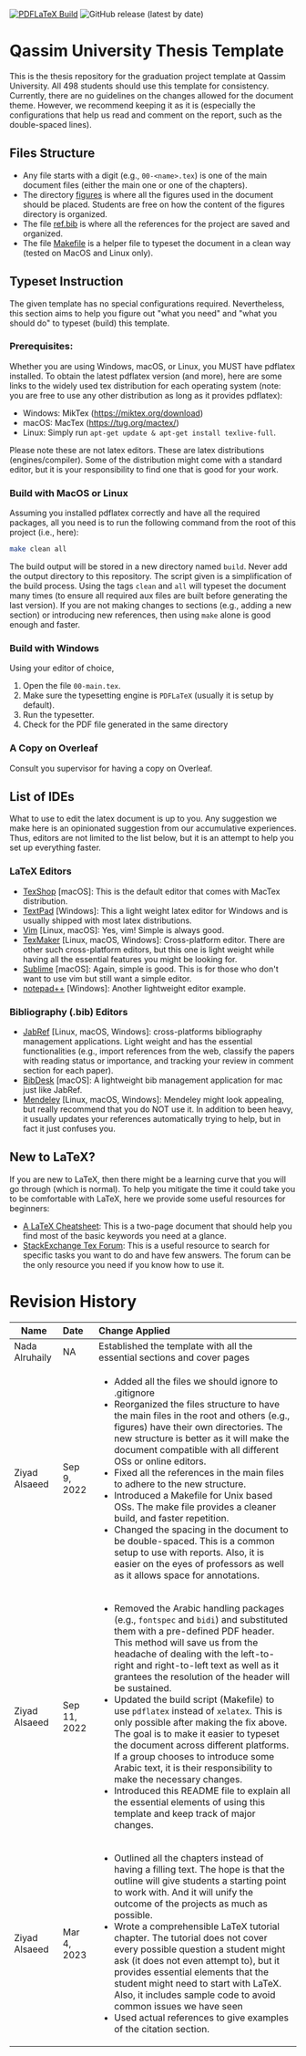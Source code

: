 [![PDFLaTeX Build](https://github.com/zalsaeed/qu-graduation-project-template/actions/workflows/latex-build.yml/badge.svg)](https://github.com/zalsaeed/qu-graduation-project-template/actions/workflows/latex-build.yml)
![GitHub release (latest by date)](https://img.shields.io/github/v/release/zalsaeed/qu-graduation-project-template)

# Qassim University Thesis Template

This is the thesis repository for the graduation project template at Qassim University. All 498 students should use this template for consistency. Currently, there are no guidelines on the changes allowed for the document theme. However, we recommend keeping it as it is (especially the configurations that help us read and comment on the report, such as the double-spaced lines).

## Files Structure

- Any file starts with a digit (e.g., `00-<name>.tex`) is one of the main document files (either the main one or one of the chapters).
- The directory [figures](figures) is where all the figures used in the document should be placed. Students are free on how the content of the figures directory is organized. 
- The file [ref.bib](ref.bib) is where all the references for the project are saved and organized.
- The file [Makefile](Makefile) is a helper file to typeset the document in a clean way (tested on MacOS and Linux only).

## Typeset Instruction

The given template has no special configurations required. Nevertheless, this section aims to help you figure out "what you need" and "what you should do" to typeset (build) this template.

### Prerequisites:

Whether you are using Windows, macOS, or Linux, you MUST have pdflatex installed. To obtain the latest pdflatex version (and more), here are some links to the widely used tex distribution for each operating system (note: you are free to use any other distribution as long as it provides pdflatex):
- Windows: MikTex (https://miktex.org/download)
- macOS: MacTex (https://tug.org/mactex/)
- Linux: Simply run `apt-get update & apt-get install texlive-full`.

Please note these are not latex editors. These are latex distributions (engines/compiler). Some of the distribution might come with a standard editor, but it is your responsibility to find one that is good for your work. 

### Build with MacOS or Linux

Assuming you installed pdflatex correctly and have all the required packages, all you need is to run the following command from the root of this project (i.e., here):

```bash
make clean all
````

The build output will be stored in a new directory named `build`. Never add the output directory to this repository. The script given is a simplification of the build process. Using the tags `clean` and `all` will typeset the document many times (to ensure all required aux files are built before generating the last version). If you are not making changes to sections (e.g., adding a new section) or introducing new references, then using `make` alone is good enough and faster.

### Build with Windows

Using your editor of choice,
1. Open the file `00-main.tex`. 
2. Make sure the typesetting engine is `PDFLaTeX` (usually it is setup by default).
3. Run the typesetter. 
4. Check for the PDF file generated in the same directory

### A Copy on Overleaf

Consult you supervisor for having a copy on Overleaf. 

## List of IDEs

What to use to edit the latex document is up to you. Any suggestion we make here is an opinionated suggestion from our accumulative experiences. Thus, editors are not limited to the list below, but it is an attempt to help you set up everything faster.

### LaTeX Editors

- [TexShop](https://pages.uoregon.edu/koch/texshop/) [macOS]: This is the default editor that comes with MacTex distribution.
- [TextPad](https://www.textpad.com/home) [Windows]: This a light weight latex editor for Windows and is usually shipped with most latex distributions.
- [Vim](https://www.vim.org/) [Linux, macOS]: Yes, vim! Simple is always good.
- [TexMaker](https://www.xm1math.net/texmaker/) [Linux, macOS, Windows]: Cross-platform editor. There are other such cross-platform editors, but this one is light weight while having all the essential features you might be looking for.
- [Sublime](https://www.sublimetext.com/) [macOS]: Again, simple is good. This is for those who don't want to use vim but still want a simple editor.
- [notepad++](https://notepad-plus-plus.org/) [Windows]: Another lightweight editor example.

### Bibliography (.bib) Editors

- [JabRef](https://www.jabref.org/) [Linux, macOS, Windows]: cross-platforms bibliography management applications. Light weight and has the essential functionalities (e.g., import references from the web, classify the papers with reading status or importance, and tracking your review in comment section for each paper).
- [BibDesk](https://bibdesk.sourceforge.io/) [macOS]: A lightweight bib management application for mac just like JabRef.
- [Mendeley](https://www.mendeley.com/) [Linux, macOS, Windows]: Mendeley might look appealing, but really recommend that you do NOT use it. In addition to been heavy, it usually updates your references automatically trying to help, but in fact it just confuses you.

## New to LaTeX?

If you are new to LaTeX, then there might be a learning curve that you will go through (which is normal).
To help you mitigate the time it could take you to be comfortable with LaTeX, here we provide some useful resources for beginners:
- [A LaTeX Cheatsheet](https://wch.github.io/latexsheet/latexsheet.pdf): This is a two-page document that should help you find most of the basic keywords you need at a glance.
- [StackExchange Tex Forum](https://tex.stackexchange.com/): This is a useful resource to search for specific tasks you want to do and have few answers. The forum can be the only resource you need if you know how to use it.

# Revision History

| Name          | Date          | Change Applied  |
| ------------- |:--------------|:----------------|
| Nada Alruhaily| NA            | Established the template with all the essential sections and cover pages  |
| Ziyad Alsaeed | Sep 9, 2022   | <ul><li>Added all the files we should ignore to .gitignore</li><li>Reorganized the files structure to have the main files in the root and others (e.g., figures) have their own directories. The new structure is better as it will make the document compatible with all different OSs or online editors.</li><li>Fixed all the references in the main files to adhere to the new structure.</li><li>Introduced a Makefile for Unix based OSs. The make file provides a cleaner build, and faster repetition.</li><li>Changed the spacing in the document to be double-spaced. This is a common setup to use with reports. Also, it is easier on the eyes of professors as well as it allows space for annotations.</li></ul> |
| Ziyad Alsaeed | Sep 11, 2022  | <ul><li>Removed the Arabic handling packages (e.g., `fontspec` and `bidi`) and substituted them with a pre-defined PDF header. This method will save us from the headache of dealing with the left-to-right and right-to-left text as well as it grantees the resolution of the header will be sustained.</li><li>Updated the build script (Makefile) to use `pdflatex` instead of `xelatex`. This is only possible after making the fix above. The goal is to make it easier to typeset the document across different platforms. If a group chooses to introduce some Arabic text, it is their responsibility to make the necessary changes.</li><li>Introduced this README file to explain all the essential elements of using this template and keep track of major changes.</li></ul> |
| Ziyad Alsaeed | Mar 4, 2023   | <ul><li>Outlined all the chapters instead of having a filling text. The hope is that the outline will give students a starting point to work with. And it will unify the outcome of the projects as much as possible.</li><li>Wrote a comprehensible LaTeX tutorial chapter. The tutorial does not cover every possible question a student might ask (it does not even attempt to), but it provides essential elements that the student might need to start with LaTeX. Also, it includes sample code to avoid common issues we have seen</li><li>Used actual references to give examples of the citation section.</li></ul> |

